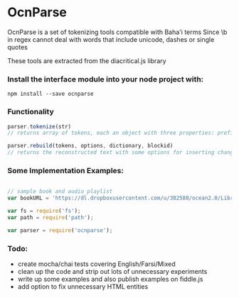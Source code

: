 # OcnParse
OcnParse is a set of tokenizing tools compatible with Baha'i terms
Since \b in regex cannot deal with words that include unicode, dashes or single quotes

These tools are extracted from the diacritical.js library


### Install the interface module into your node project with:
```
npm install --save ocnparse
```

### Functionality
``` Javascript
parser.tokenize(str)
// returns array of tokens, each an object with three properties: prefix, word and suffix. Prefix and suffix contain any punctuation or markup. Word contains the core word (which can also contain <u> markup).

parser.rebuild(tokens, options, dictionary, blockid)
// returns the reconstructed text with some options for inserting changes
```



### Some Implementation Examples:
``` Javascript

// sample book and audio playlist
var bookURL = 'https://dl.dropboxusercontent.com/u/382588/ocean2.0/Library/books-work/4.%20proofed-done/abd-tn-en.html';

var fs = require('fs');
var path = require('path');

var parser = require('ocnparse');
```

### Todo:
* create mocha/chai tests covering English/Farsi/Mixed
* clean up the code and strip out lots of unnecessary experiments
* write up some examples and also publish examples on fiddle.js
* add option to fix unnecessary HTML entities
